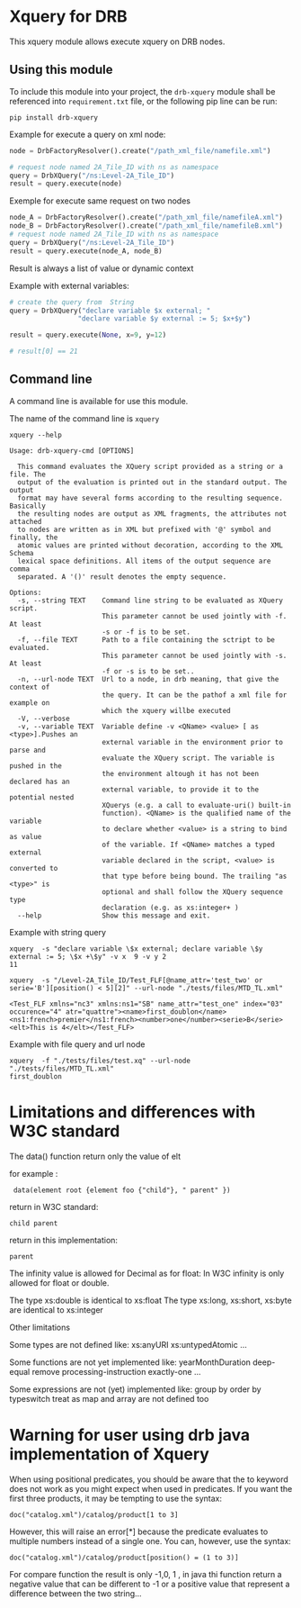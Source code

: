 # Xquery for DRB
This xquery module allows execute xquery on DRB nodes.

## Using this module
To include this module into your project, the `drb-xquery` module shall be referenced into `requirement.txt` file, or the following pip line can be run:

```commandline
pip install drb-xquery
```

Example for execute a query on xml node:

```python
node = DrbFactoryResolver().create("/path_xml_file/namefile.xml")

# request node named 2A_Tile_ID with ns as namespace
query = DrbXQuery("/ns:Level-2A_Tile_ID")
result = query.execute(node)

```

Exemple for execute same request on two nodes


```python
node_A = DrbFactoryResolver().create("/path_xml_file/namefileA.xml")
node_B = DrbFactoryResolver().create("/path_xml_file/namefileB.xml")
# request node named 2A_Tile_ID with ns as namespace
query = DrbXQuery("/ns:Level-2A_Tile_ID")
result = query.execute(node_A, node_B)

```
Result is always a list of value or dynamic context

Example with external variables:

```python
# create the query from  String   
query = DrbXQuery("declare variable $x external; "
                 "declare variable $y external := 5; $x+$y")

result = query.execute(None, x=9, y=12)

# result[0] == 21
```


## Command line

A command line is available for use this module.

The name of the command line is ```xquery```

```commandline
xquery --help

Usage: drb-xquery-cmd [OPTIONS]

  This command evaluates the XQuery script provided as a string or a file. The
  output of the evaluation is printed out in the standard output. The output
  format may have several forms according to the resulting sequence. Basically
  the resulting nodes are output as XML fragments, the attributes not attached
  to nodes are written as in XML but prefixed with '@' symbol and finally, the
  atomic values are printed without decoration, according to the XML Schema
  lexical space definitions. All items of the output sequence are comma
  separated. A '()' result denotes the empty sequence.

Options:
  -s, --string TEXT    Command line string to be evaluated as XQuery script.
                       This parameter cannot be used jointly with -f. At least
                       -s or -f is to be set.
  -f, --file TEXT      Path to a file containing the sctript to be evaluated.
                       This parameter cannot be used jointly with -s. At least
                       -f or -s is to be set..
  -n, --url-node TEXT  Url to a node, in drb meaning, that give the context of
                       the query. It can be the pathof a xml file for example on
                       which the xquery willbe executed
  -V, --verbose
  -v, --variable TEXT  Variable define -v <QName> <value> [ as <type>].Pushes an
                       external variable in the environment prior to parse and
                       evaluate the XQuery script. The variable is pushed in the
                       the environment altough it has not been declared has an
                       external variable, to provide it to the potential nested
                       XQuerys (e.g. a call to evaluate-uri() built-in
                       function). <QName> is the qualified name of the variable
                       to declare whether <value> is a string to bind as value
                       of the variable. If <QName> matches a typed external
                       variable declared in the script, <value> is converted to
                       that type before being bound. The trailing "as <type>" is
                       optional and shall follow the XQuery sequence type
                       declaration (e.g. as xs:integer+ )
  --help               Show this message and exit.

```

Example with string query

```commandline
xquery  -s "declare variable \$x external; declare variable \$y external := 5; \$x +\$y" -v x  9 -v y 2
11
```

```commandline
xquery  -s "/Level-2A_Tile_ID/Test_FLF[@name_attr='test_two' or serie='B'][position() < 5][2]" --url-node "./tests/files/MTD_TL.xml"

<Test_FLF xmlns="nc3" xmlns:ns1="SB" name_attr="test_one" index="03" occurence="4" atr="quattre"><name>first_doublon</name><ns1:french>premier</ns1:french><number>one</number><serie>B</serie><elt>This is 4</elt></Test_FLF> 
```

Example with file query and url node

```commandline
xquery  -f "./tests/files/test.xq" --url-node "./tests/files/MTD_TL.xml"
first_doublon
```



# Limitations and differences with W3C standard

The data() function return only the value of elt

for example :


```
 data(element root {element foo {"child"}, " parent" })
```

return in W3C standard:

```
child parent
```

return in this implementation: 

```
parent
```

The infinity value is allowed for Decimal as for float: In W3C infinity is 
only allowed for float or double.

The type xs:double is identical to xs:float
The type xs:long, xs:short, xs:byte are identical to xs:integer


Other limitations

Some types are not defined like:
    xs:anyURI
    xs:untypedAtomic
    ...

Some functions are not yet implemented like:
    yearMonthDuration
    deep-equal
    remove
    processing-instruction
    exactly-one
    ...

Some expressions are not (yet) implemented like:
    group by 
    order by 
    typeswitch
    treat as
    map and array are not defined too    

# Warning for user using drb java implementation of Xquery

When using positional predicates, you should be aware that the to keyword does not work as you might expect when used in predicates. If you want the first three products, it may be tempting to use the syntax:

```
doc("catalog.xml")/catalog/product[1 to 3]
```
However, this will raise an error[*] because the predicate evaluates to multiple numbers instead of a single one. You can, however, use the syntax:

```
doc("catalog.xml")/catalog/product[position() = (1 to 3)]
```

For compare function the result is only -1,0, 1 , in java thi function return a negative value that can be different to -1
or a positive value that represent a difference between the two string...







